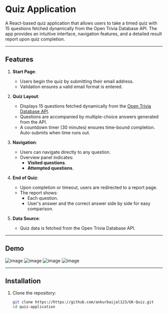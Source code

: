 # Quiz Application

A React-based quiz application that allows users to take a timed quiz with 15 questions fetched dynamically from the Open Trivia Database API. The app provides an intuitive interface, navigation features, and a detailed result report upon quiz completion.

---

## Features

1. **Start Page**:
   - Users begin the quiz by submitting their email address.
   - Validation ensures a valid email format is entered.

2. **Quiz Layout**:
   - Displays 15 questions fetched dynamically from the [Open Trivia Database API](https://opentdb.com/api.php?amount=15).
   - Questions are accompanied by multiple-choice answers generated from the API.
   - A countdown timer (30 minutes) ensures time-bound completion. Auto-submits when time runs out.

3. **Navigation**:
   - Users can navigate directly to any question.
   - Overview panel indicates:
     - **Visited questions**.
     - **Attempted questions**.

4. **End of Quiz**:
   - Upon completion or timeout, users are redirected to a report page.
   - The report shows:
     - Each question.
     - User's answer and the correct answer side by side for easy comparison.

5. **Data Source**:
   - Quiz data is fetched from the Open Trivia Database API.

---

## Demo

![image](https://github.com/user-attachments/assets/cbb0de9c-968f-4e54-8644-6415d4864726)
![image](https://github.com/user-attachments/assets/a9ec129e-ef0d-4f2d-b572-98041c37a786)
![image](https://github.com/user-attachments/assets/042829ae-3b77-494d-9b2e-52ddeedaef10)
![image](https://github.com/user-attachments/assets/c4934dd8-c974-4e69-9a02-4da1af593c96)



---

## Installation

1. Clone the repository:
   ```bash
   git clone https://https://github.com/ankurbaijal123/GK-Quiz.git
   cd quiz-application
